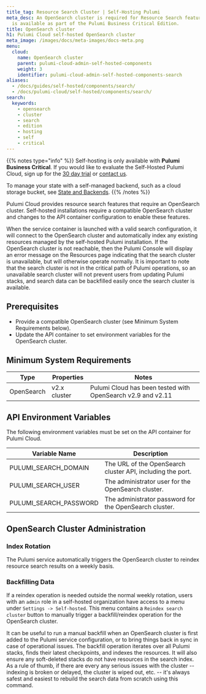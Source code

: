 ```yaml
---
title_tag: Resource Search Cluster | Self-Hosting Pulumi
meta_desc: An OpenSearch cluster is required for Resource Search features. Self-hosting
  is available as part of the Pulumi Business Critical Edition.
title: OpenSearch cluster
h1: Pulumi Cloud self-hosted OpenSearch cluster
meta_image: /images/docs/meta-images/docs-meta.png
menu:
  cloud:
    name: OpenSearch cluster
    parent: pulumi-cloud-admin-self-hosted-components
    weight: 3
    identifier: pulumi-cloud-admin-self-hosted-components-search
aliases:
  - /docs/guides/self-hosted/components/search/
  - /docs/pulumi-cloud/self-hosted/components/search/
search:
  keywords:
    - opensearch
    - cluster
    - search
    - edition
    - hosting
    - self
    - critical
---
```


{{% notes type="info" %}}
Self-hosting is only available with **Pulumi Business Critical**. If you would like to evaluate the Self-Hosted Pulumi Cloud, sign up for the [30 day trial](/product/self-hosted#self-hosted-trial) or [contact us](/contact/).

To manage your state with a self-managed backend, such as a cloud storage bucket, see [State and Backends](/docs/concepts/state/).
{{% /notes %}}

Pulumi Cloud provides resource search features that require an OpenSearch cluster. Self-hosted installations require a compatible OpenSearch cluster and changes to the API container configuration to enable these features.

When the service container is launched with a valid search configuration, it will connect to the OpenSearch cluster and automatically index any existing resources managed by the self-hosted Pulumi installation.
If the OpenSearch cluster is not reachable, then the Pulumi Console will display an error message on the Resources page indicating that the search cluster is unavailable, but will otherwise operate normally.
It is important to note that the search cluster is not in the critical path of Pulumi operations, so an unavailable search cluster will not prevent users from updating Pulumi stacks, and search data can be backfilled easily once the search cluster is available.

## Prerequisites

* Provide a compatible OpenSearch cluster (see Minimum System Requirements below).
* Update the API container to set environment variables for the OpenSearch cluster.

## Minimum System Requirements

| Type       | Properties   | Notes                                                                                                                                                                                                                                                                 |
|------------|--------------|-----------------------------------------------------------------------------------------------------------------------------------------------------------------------------------------------------------------------------------------------------------------------|
| OpenSearch | v2.x cluster | Pulumi Cloud has been tested with OpenSearch v2.9 and v2.11                                                                                                                                                                                                           |

## API Environment Variables

The following environment variables must be set on the API container for Pulumi Cloud.

| Variable Name          | Description                                                 |
|------------------------|-------------------------------------------------------------|
| PULUMI_SEARCH_DOMAIN   | The URL of the OpenSearch cluster API, including the port.  |
| PULUMI_SEARCH_USER     | The administrator user for the OpenSearch cluster.          |
| PULUMI_SEARCH_PASSWORD | The administrator password for the OpenSearch cluster.      |

## OpenSearch Cluster Administration

### Index Rotation

The Pulumi service automatically triggers the OpenSearch cluster to reindex resource search results on a weekly basis.

### Backfilling Data

If a reindex operation is needed outside the normal weekly rotation, users with an `admin` role in a self-hosted
organization have access to a menu under `Settings -> Self-hosted`. This menu contains a `Reindex search cluster`
button to manually trigger a backfill/reindex operation for the OpenSearch cluster.

It can be useful to run a manual backfill when an OpenSearch cluster is first added to the Pulumi service configuration,
or to bring things back in sync in case of operational issues. The backfill operation iterates over all Pulumi stacks, finds their latest checkpoints, and indexes the resources.
It will also ensure any soft-deleted stacks do not have resources in the search index. As a rule of thumb, if there are every any serious issues with the cluster -- indexing is broken or delayed, the cluster is wiped out, etc. -- it's always safest and easiest to rebuild the search data from scratch using this command.
